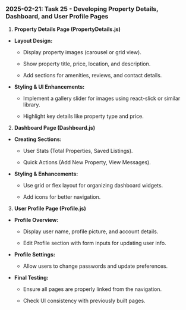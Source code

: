 ### 2025-02-21: Task 25 - Developing Property Details, Dashboard, and User Profile Pages

1. **Property Details Page (PropertyDetails.js)**

* **Layout Design:**

    * Display property images (carousel or grid view).

    * Show property title, price, location, and description.

    * Add sections for amenities, reviews, and contact details.

* **Styling & UI Enhancements:**

    * Implement a gallery slider for images using react-slick or similar library.

    * Highlight key details like property type and price.

2. **Dashboard Page (Dashboard.js)**

* **Creating Sections:**

    * User Stats (Total Properties, Saved Listings).

    * Quick Actions (Add New Property, View Messages).

* **Styling & Enhancements:**

    * Use grid or flex layout for organizing dashboard widgets.

    * Add icons for better navigation.

3. **User Profile Page (Profile.js)**

* **Profile Overview:**

    * Display user name, profile picture, and account details.

    * Edit Profile section with form inputs for updating user info.

* **Profile Settings:**

    * Allow users to change passwords and update preferences.

* **Final Testing:**

    * Ensure all pages are properly linked from the navigation.

    * Check UI consistency with previously built pages.
